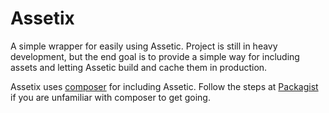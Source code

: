 # Assetix

A simple wrapper for easily using Assetic. Project is still in heavy development, but the
end goal is to provide a simple way for including assets and letting Assetic build and
cache them in production.

Assetix uses [composer](http://getcomposer.org/) for including Assetic. Follow the steps
at [Packagist](http://packagist.org/) if you are unfamiliar with composer to get going.